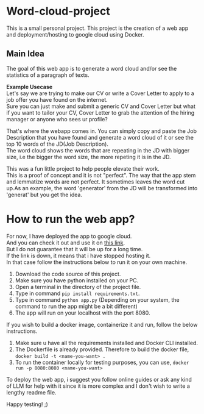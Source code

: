 # Word-cloud-project
This is a small personal project. 
This project is the creation of a web app and deployment/hosting to google cloud using Docker. 

## Main Idea
The goal of this web app is to generate a word cloud and/or see the statistics of a paragraph of texts. 

**Example Usecase**  
Let's say we are trying to make our CV or write a Cover Letter to apply to a job offer you have found on the internet.  
Sure you can just make and submit a generic CV and Cover Letter but what if you want to tailor your CV, Cover Letter to grab the attention of the hiring manager or anyone who sees ur profile?  

That's where the webapp comes in. You can simply copy and paste the Job Description that you have found and generate a word cloud of it or see the top 10 words of the JD(Job Description).  
The word cloud shows the words that are repeating in the JD with bigger size, i.e the bigger the word size, the more repeting it is in the JD.  

This was a fun little project to help people elevate their work.  
This is a proof of concept and it is not "perfect". The way that the app stem and lemmatize words are not perfect. It sometimes leaves the word cut up.As an example, the word 'generator' from the JD will be transformed into 'generat' but you get the idea.  

# How to run the web app?
For now, I have deployed the app to google cloud.  
And you can check it out and use it on [this link](https://wcloudapp-872609966024.europe-west9.run.app).  
But I do not guarantee that it will be up for a long time.  
If the link is down, it means that i have stopped hosting it.  
In that case follow the instructions below to run it on your own machine. 

1. Download the code source of this project.  
2. Make sure you have python installed on your PC.  
3. Open a terminal in the directory of the project file.  
4. Type in command `pip install requirements.txt`. 
5. Type in command `python app.py` (Depending on your system, the command to run the app might be a bit different)
6. The app will run on your localhost with the port 8080. 

If you wish to build a docker image, containerize it and run, follow the below instructions.  
1. Make sure u have all the requirements installed and Docker CLI installed. 
2. The Dockerfile is already provided. Therefore to build the docker file, `docker build -t <name-you-want> .`  
3. To run the container locally for testing purposes, you can use, `docker run -p 8080:8080 <name-you-want>`  

To deploy the web app, i suggest you follow online guides or ask any kind of LLM for help with it since it is more complex and I don't wish to write a lengthy readme file. 

Happy testing! ;) 
